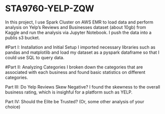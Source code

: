 # STA9760-YELP-ZQW

In this project, I use Spark Cluster on AWS EMR to load data and perform analysis on Yelp’s Reviews and Businesses dataset (about 10gb) from Kaggle and run the analysis via Jupyter Notebook.
I push the data into a publis s3 bucket.

#Part I: Installation and Initial Setup
I imported necessary libraries such as pandas and matplotlib and load my dataset as a pyspark dataframe so that I could use SQL to query data.

#Part II: Analyzing Categories
I broken down the categories that are associated with each business and found basic statistics on different categories.

Part III: Do Yelp Reviews Skew Negative?
I found the skewness to the overall business rating, which is insighful for a platform such as YELP.

Part IV: Should the Elite be Trusted? (Or, some other analysis of your choice)
